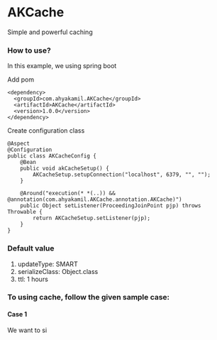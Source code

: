 # AKCache
Simple and powerful caching

### How to use?
In this example, we using spring boot

Add pom

    <dependency>
      <groupId>com.ahyakamil.AKCache</groupId>
      <artifactId>AKCache</artifactId>
      <version>1.0.0</version>
    </dependency>


Create configuration class

    @Aspect
    @Configuration
    public class AKCacheConfig {
        @Bean
        public void akCacheSetup() {
            AKCacheSetup.setupConnection("localhost", 6379, "", "");
        }

        @Around("execution(* *(..)) && @annotation(com.ahyakamil.AKCache.annotation.AKCache)")
        public Object setListener(ProceedingJoinPoint pjp) throws Throwable {
            return AKCacheSetup.setListener(pjp);
        }
    }

### Default value
1. updateType: SMART
2. serializeClass: Object.class
3. ttl: 1 hours


### To using cache, follow the given sample case:
#### Case 1
We want to si
